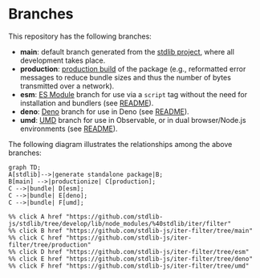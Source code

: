 <!--

@license Apache-2.0

Copyright (c) 2022 The Stdlib Authors.

Licensed under the Apache License, Version 2.0 (the "License");
you may not use this file except in compliance with the License.
You may obtain a copy of the License at

    http://www.apache.org/licenses/LICENSE-2.0

Unless required by applicable law or agreed to in writing, software
distributed under the License is distributed on an "AS IS" BASIS,
WITHOUT WARRANTIES OR CONDITIONS OF ANY KIND, either express or implied.
See the License for the specific language governing permissions and
limitations under the License.

-->

# Branches

This repository has the following branches:

-   **main**: default branch generated from the [stdlib project][stdlib-url], where all development takes place.
-   **production**: [production build][production-url] of the package (e.g., reformatted error messages to reduce bundle sizes and thus the number of bytes transmitted over a network).
-   **esm**: [ES Module][esm-url] branch for use via a `script` tag without the need for installation and bundlers (see [README][esm-readme]).
-   **deno**: [Deno][deno-url] branch for use in Deno (see [README][deno-readme]).
-   **umd**: [UMD][umd-url] branch for use in Observable, or in dual browser/Node.js environments (see [README][umd-readme]).

The following diagram illustrates the relationships among the above branches:

```mermaid
graph TD;
A[stdlib]-->|generate standalone package|B;
B[main] -->|productionize| C[production];
C -->|bundle| D[esm];
C -->|bundle| E[deno];
C -->|bundle| F[umd];

%% click A href "https://github.com/stdlib-js/stdlib/tree/develop/lib/node_modules/%40stdlib/iter/filter"
%% click B href "https://github.com/stdlib-js/iter-filter/tree/main"
%% click C href "https://github.com/stdlib-js/iter-filter/tree/production"
%% click D href "https://github.com/stdlib-js/iter-filter/tree/esm"
%% click E href "https://github.com/stdlib-js/iter-filter/tree/deno"
%% click F href "https://github.com/stdlib-js/iter-filter/tree/umd"
```

[stdlib-url]: https://github.com/stdlib-js/stdlib/tree/develop/lib/node_modules/%40stdlib/iter/filter
[production-url]: https://github.com/stdlib-js/iter-filter/tree/production
[deno-url]: https://github.com/stdlib-js/iter-filter/tree/deno
[deno-readme]: https://github.com/stdlib-js/iter-filter/blob/deno/README.md
[umd-url]: https://github.com/stdlib-js/iter-filter/tree/umd
[umd-readme]: https://github.com/stdlib-js/iter-filter/blob/umd/README.md
[esm-url]: https://github.com/stdlib-js/iter-filter/tree/esm
[esm-readme]: https://github.com/stdlib-js/iter-filter/blob/esm/README.md